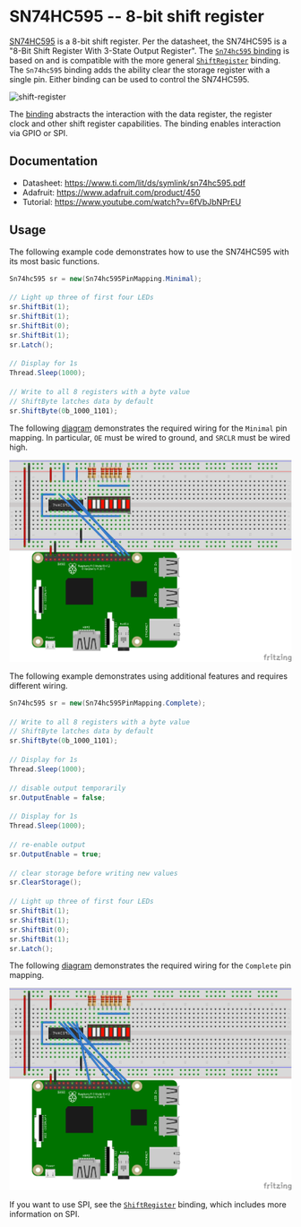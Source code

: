 # SN74HC595 -- 8-bit shift register

[SN74HC595](https://www.ti.com/lit/ds/symlink/sn74hc595.pdf) is a 8-bit shift register. Per the datasheet, the SN74HC595 is a "8-Bit Shift Register With 3-State Output Register". The [`Sn74hc595` binding](Sn74hc595.cs) is based on and is compatible with the more general [`ShiftRegister`](../ShiftRegister/README.md) binding. The `Sn74hc595` binding adds the ability clear the storage register with a single pin. Either binding can be used to control the SN74HC595.

![shift-register](https://user-images.githubusercontent.com/2608468/84733283-ac3bca00-af52-11ea-8520-67c91a45c0f0.png)

The [binding](Sn74hc595.cs) abstracts the interaction with the data register, the register clock and other shift register capabilities. The binding enables interaction via GPIO or SPI.

## Documentation

* Datasheet: https://www.ti.com/lit/ds/symlink/sn74hc595.pdf
* Adafruit: https://www.adafruit.com/product/450
* Tutorial: https://www.youtube.com/watch?v=6fVbJbNPrEU

## Usage

The following example code demonstrates how to use the SN74HC595 with its most basic functions.

```csharp
Sn74hc595 sr = new(Sn74hc595PinMapping.Minimal);

// Light up three of first four LEDs
sr.ShiftBit(1);
sr.ShiftBit(1);
sr.ShiftBit(0);
sr.ShiftBit(1);
sr.Latch();

// Display for 1s
Thread.Sleep(1000);

// Write to all 8 registers with a byte value
// ShiftByte latches data by default
sr.ShiftByte(0b_1000_1101);
```

The following [diagram](sn74hc595-minimal-led-bar-graph.fzz) demonstrates the required wiring for the `Minimal` pin mapping. In particular, `OE` must be wired to ground, and `SRCLR` must be wired high.

![SN74HC595 Minimal pin mapping](sn74hc595-minimal-led-bar-graph_bb.png)

The following example demonstrates using additional features and requires different wiring.

```csharp
Sn74hc595 sr = new(Sn74hc595PinMapping.Complete);

// Write to all 8 registers with a byte value
// ShiftByte latches data by default
sr.ShiftByte(0b_1000_1101);

// Display for 1s
Thread.Sleep(1000);

// disable output temporarily
sr.OutputEnable = false;

// Display for 1s
Thread.Sleep(1000);

// re-enable output
sr.OutputEnable = true;

// clear storage before writing new values
sr.ClearStorage();

// Light up three of first four LEDs
sr.ShiftBit(1);
sr.ShiftBit(1);
sr.ShiftBit(0);
sr.ShiftBit(1);
sr.Latch();
```

The following [diagram](sn74hc595-led-bar-graph.fzz) demonstrates the required wiring for the `Complete` pin mapping.

![SN74HC595 Minimal pin mapping](sn74hc595-led-bar-graph_bb.png)

If you want to use SPI, see the [`ShiftRegister`](../ShiftRegister/README.md) binding, which includes more information on SPI.
